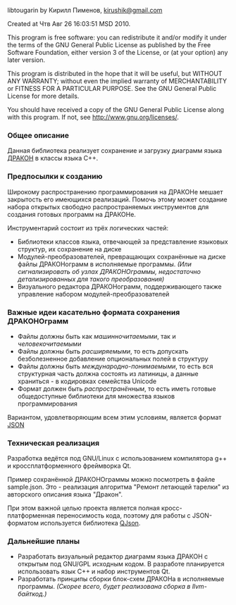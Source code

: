 libtougarin by Кирилл Пименов, <kirushik@gmail.com>

Сreated at Чтв Авг 26 16:03:51 MSD 2010.

This program is free software: you can redistribute it and/or modify
it under the terms of the GNU General Public License as published by
the Free Software Foundation, either version 3 of the License, or
(at your option) any later version.

This program is distributed in the hope that it will be useful,
but WITHOUT ANY WARRANTY; without even the implied warranty of
MERCHANTABILITY or FITNESS FOR A PARTICULAR PURPOSE.  See the
GNU General Public License for more details.

You should have received a copy of the GNU General Public License
along with this program.  If not, see <http://www.gnu.org/licenses/>.

### Общее описание
Данная библиотека реализует сохранение и загрузку диаграмм языка [ДРАКОН](http://ru.wikipedia.org/wiki/%D0%94%D0%A0%D0%90%D0%9A%D0%9E%D0%9D) в классы языка C++.


### Предпосылки к созданию
Широкому распространению программирования на ДРАКОНе мешает закрытость его имеющихся реализаций. Помочь этому может создание набора открытых свободно распространяемых инструментов для создания готовых программ на ДРАКОНе.

Инструментарий состоит из трёх логических частей:
 * Библиотеки классов языка, отвечающей за представление языковых структур, их сохранение на диске
 * Модулей-преобразователей, превращающих сохранённые на диске файлы ДРАКОНограмм в исполняемые программы. _(Или сигнализировать об узлах ДРАКОНОграммы, недостаточно детализированных для такого преобразования)_
 * Визуального редактора ДРАКОНограмм, поддерживающего также управление набором модулей-преобразователей

### Важные идеи касательно формата сохранения ДРАКОНОграмм
 * Файлы должны быть как _машинночитаемыми_, так и _человекочитаемыми_
 * Файлы должны быть _расширяемыми_, то есть допускать безболезненное добавление опциональных полей в структуру
 * Файлы должны быть _международно-понимаемыми_, то есть вся структурная часть должна состоять из латиницы, а данные храниться - в кодировках семейства Unicode
 * Формат должен быть _распространённым_, то есть иметь готовые общедоступные библиотеки для множества языков программирования

Вариантом, удовлетворяющим всем этим условиям, является формат [JSON](http://ru.wikipedia.org/wiki/JSON)

### Техническая реализация

Разработка ведётся под GNU/Linux с использованием компилятора g++ и кроссплатформенного фреймворка Qt.

Пример сохранённой ДРАКОНОграммы можно посмотреть в файле sample.json. Это - реализация алгоритма "Ремонт летающей тарелки" из авторского описания языка "Дракон".

При этом важной целью проекта является полная кросс-платформенная переносимость кода, поэтому для работы с JSON-форматом используется библиотека [QJson](http://qjson.sourceforge.net/).

### Дальнейшие планы
 * Разработать визуальный редактор диаграмм языка ДРАКОН с открытым под GNU/GPL исходным кодом. В разработе планируется использовать язык C++ и набор инструментов Qt.
 * Разработать принципы сборки блок-схем ДРАКОНа в исполняемые программы. *(Скорее всего, будет реализована сборка в llvm-байткод.)*

